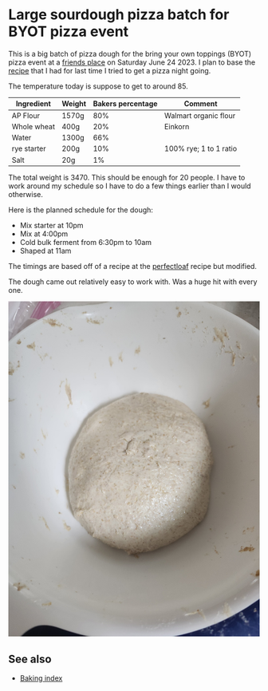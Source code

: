 # Large sourdough pizza batch for BYOT pizza event

This is a big batch of pizza dough for the bring your own toppings (BYOT) pizza event at a [friends place](keg:private/422) on Saturday June 24 2023. I plan to base the [recipe](../303) that I had for last time I tried to get a pizza night going.

The temperature today is suppose to get to around 85.

| Ingredient  | Weight | Bakers percentage | Comment                |
| ----------- | ------ | ----------------- | ---------------------- |
| AP Flour    | 1570g  | 80%               | Walmart organic flour  |
| Whole wheat | 400g   | 20%               | Einkorn                |
| Water       | 1300g  | 66%               |                        |
| rye starter | 200g   | 10%               | 100% rye; 1 to 1 ratio |
| Salt        | 20g    | 1%                |                        |

The total weight is 3470. This should be enough for 20 people. I have to work around my schedule so I have to do a few things earlier than I would otherwise.

Here is the planned schedule for the dough:

- Mix starter at 10pm
- Mix at 4:00pm
- Cold bulk ferment from 6:30pm to 10am
- Shaped at 11am

The timings are based off of a recipe at the [perfectloaf] recipe but modified.

The dough came out relatively easy to work with. Was a huge hit with every one.

![fermenting](fermenting.jpg)

[perfectloaf]: https://www.theperfectloaf.com/whole-wheat-sourdough-pizza-dough/

## See also

- [Baking index](../292)